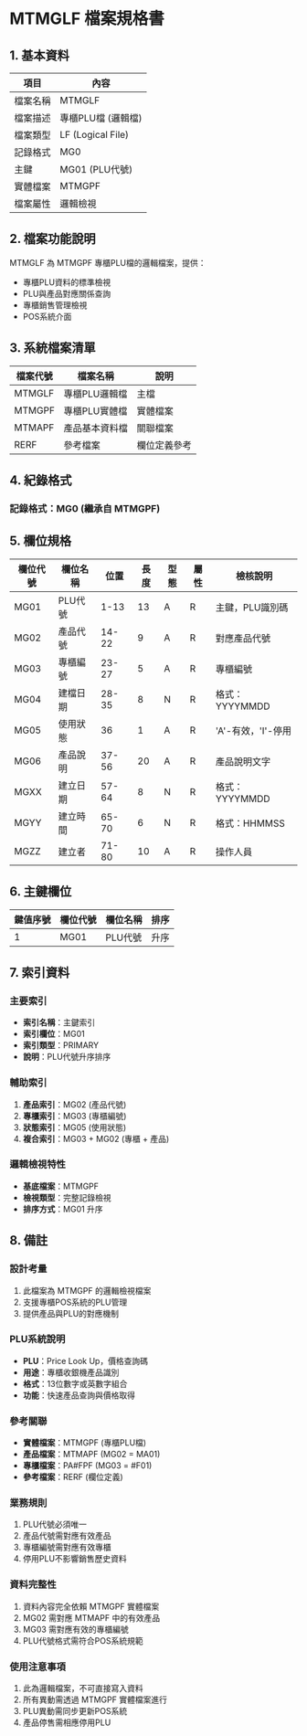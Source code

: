 # MTMGLF 檔案規格書

## 1. 基本資料

| 項目 | 內容 |
|------|------|
| 檔案名稱 | MTMGLF |
| 檔案描述 | 專櫃PLU檔 (邏輯檔) |
| 檔案類型 | LF (Logical File) |
| 記錄格式 | MG0 |
| 主鍵 | MG01 (PLU代號) |
| 實體檔案 | MTMGPF |
| 檔案屬性 | 邏輯檢視 |

## 2. 檔案功能說明

MTMGLF 為 MTMGPF 專櫃PLU檔的邏輯檔案，提供：
- 專櫃PLU資料的標準檢視
- PLU與產品對應關係查詢
- 專櫃銷售管理檢視
- POS系統介面

## 3. 系統檔案清單

| 檔案代號 | 檔案名稱 | 說明 |
|----------|----------|------|
| MTMGLF | 專櫃PLU邏輯檔 | 主檔 |
| MTMGPF | 專櫃PLU實體檔 | 實體檔案 |
| MTMAPF | 產品基本資料檔 | 關聯檔案 |
| RERF | 參考檔案 | 欄位定義參考 |

## 4. 紀錄格式

### 記錄格式：MG0 (繼承自 MTMGPF)

## 5. 欄位規格

| 欄位代號 | 欄位名稱 | 位置 | 長度 | 型態 | 屬性 | 檢核說明 |
|----------|----------|------|------|------|------|----------|
| MG01 | PLU代號 | 1-13 | 13 | A | R | 主鍵，PLU識別碼 |
| MG02 | 產品代號 | 14-22 | 9 | A | R | 對應產品代號 |
| MG03 | 專櫃編號 | 23-27 | 5 | A | R | 專櫃編號 |
| MG04 | 建檔日期 | 28-35 | 8 | N | R | 格式：YYYYMMDD |
| MG05 | 使用狀態 | 36 | 1 | A | R | 'A'-有效，'I'-停用 |
| MG06 | 產品說明 | 37-56 | 20 | A | R | 產品說明文字 |
| MGXX | 建立日期 | 57-64 | 8 | N | R | 格式：YYYYMMDD |
| MGYY | 建立時間 | 65-70 | 6 | N | R | 格式：HHMMSS |
| MGZZ | 建立者 | 71-80 | 10 | A | R | 操作人員 |

## 6. 主鍵欄位

| 鍵值序號 | 欄位代號 | 欄位名稱 | 排序 |
|----------|----------|----------|------|
| 1 | MG01 | PLU代號 | 升序 |

## 7. 索引資料

### 主要索引
- **索引名稱**：主鍵索引
- **索引欄位**：MG01
- **索引類型**：PRIMARY
- **說明**：PLU代號升序排序

### 輔助索引
1. **產品索引**：MG02 (產品代號)
2. **專櫃索引**：MG03 (專櫃編號)
3. **狀態索引**：MG05 (使用狀態)
4. **複合索引**：MG03 + MG02 (專櫃 + 產品)

### 邏輯檢視特性
- **基底檔案**：MTMGPF
- **檢視類型**：完整記錄檢視
- **排序方式**：MG01 升序

## 8. 備註

### 設計考量
1. 此檔案為 MTMGPF 的邏輯檢視檔案
2. 支援專櫃POS系統的PLU管理
3. 提供產品與PLU的對應機制

### PLU系統說明
- **PLU**：Price Look Up，價格查詢碼
- **用途**：專櫃收銀機產品識別
- **格式**：13位數字或英數字組合
- **功能**：快速產品查詢與價格取得

### 參考關聯
- **實體檔案**：MTMGPF (專櫃PLU檔)
- **產品檔案**：MTMAPF (MG02 = MA01)
- **專櫃檔案**：PA#FPF (MG03 = #F01)
- **參考檔案**：RERF (欄位定義)

### 業務規則
1. PLU代號必須唯一
2. 產品代號需對應有效產品
3. 專櫃編號需對應有效專櫃
4. 停用PLU不影響銷售歷史資料

### 資料完整性
1. 資料內容完全依賴 MTMGPF 實體檔案
2. MG02 需對應 MTMAPF 中的有效產品
3. MG03 需對應有效的專櫃編號
4. PLU代號格式需符合POS系統規範

### 使用注意事項
1. 此為邏輯檔案，不可直接寫入資料
2. 所有異動需透過 MTMGPF 實體檔案進行
3. PLU異動需同步更新POS系統
4. 產品停售需相應停用PLU 